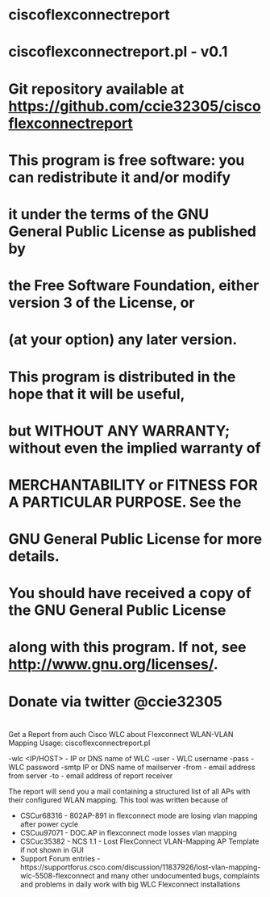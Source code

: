 # ciscoflexconnectreport
# ciscoflexconnectreport.pl - v0.1
#
# Git repository available at https://github.com/ccie32305/ciscoflexconnectreport
#
# This program is free software: you can redistribute it and/or modify
# it under the terms of the GNU General Public License as published by
# the Free Software Foundation, either version 3 of the License, or
# (at your option) any later version.
#
# This program is distributed in the hope that it will be useful,
# but WITHOUT ANY WARRANTY; without even the implied warranty of
# MERCHANTABILITY or FITNESS FOR A PARTICULAR PURPOSE.  See the
# GNU General Public License for more details.
#
# You should have received a copy of the GNU General Public License
# along with this program.  If not, see <http://www.gnu.org/licenses/>.
#
# Donate via twitter @ccie32305
#

Get a Report from auch Cisco WLC about Flexconnect WLAN-VLAN Mapping
Usage: ciscoflexconnectreport.pl <OPTIONS>

-wlc <IP/HOST> - IP or DNS name of WLC
-user <USER> - WLC username
-pass <PASSWORD> - WLC password
-smtp <IPZHOST> IP or DNS name of mailserver
-from <EMAIL> - email address from server
-to <EMAIL> - email address of report receiver


The report will send you a mail containing a structured list of all APs with their configured WLAN mapping.
This tool was written because of 
- CSCur68316 - 802AP-891 in flexconnect mode are losing vlan mapping after power cycle
- CSCuu97071 - DOC.AP in flexconnect mode losses vlan mapping
- CSCuc35382 - NCS 1.1 - Lost FlexConnect VLAN-Mapping AP Template if not shown in GUI
- Support Forum entries - https://supportforu*s.c*sco.com/discussion/11837926/lost-vlan-mapping-wlc-5508-flexconnect
and many other undocumented bugs, complaints and problems in daily work with big WLC Flexconnect installations
